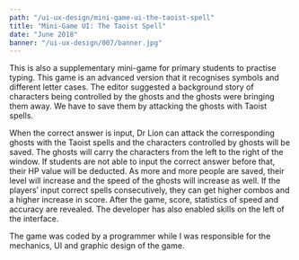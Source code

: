 ```yaml
---
path: "/ui-ux-design/mini-game-ui-the-taoist-spell"
title: "Mini-Game UI: The Taoist Spell"
date: "June 2018"
banner: "/ui-ux-design/007/banner.jpg"
---
```


This is also a supplementary mini-game for primary students to practise typing. This game is an advanced version that it recognises symbols and different letter cases. The editor suggested a background story of characters being controlled by the ghosts and the ghosts were bringing them away. We have to save them by attacking the ghosts with Taoist spells.

When the correct answer is input, Dr Lion can attack the corresponding ghosts with the Taoist spells and the characters controlled by ghosts will be saved. The ghosts will carry the characters from the left to the right of the window. If students are not able to input the correct answer before that, their HP value will be deducted. As more and more people are saved, their level will increase and the speed of the ghosts will increase as well. If the players’ input correct spells consecutively, they can get higher combos and a higher increase in score. After the game, score, statistics of speed and accuracy are revealed. The developer has also enabled skills on the left of the interface.

The game was coded by a programmer while I was responsible for the mechanics, UI and graphic design of the game.
